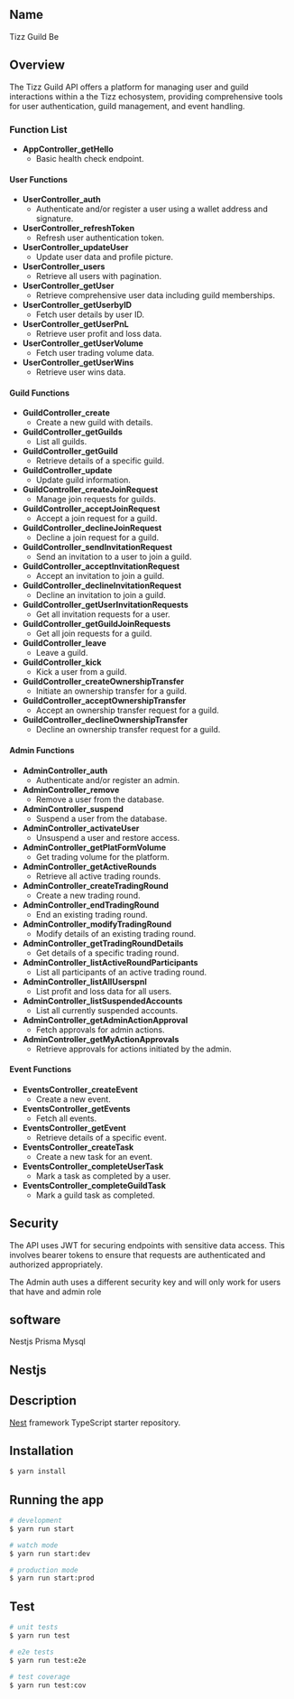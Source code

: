 ## Name

Tizz Guild Be

## Overview

The Tizz Guild API offers a platform for managing user and guild interactions within a the Tizz echosystem, providing comprehensive tools for user authentication, guild management, and event handling.

### Function List

- **AppController_getHello**
  - Basic health check endpoint.

#### User Functions

- **UserController_auth**
  - Authenticate and/or register a user using a wallet address and signature.
- **UserController_refreshToken**
  - Refresh user authentication token.
- **UserController_updateUser**
  - Update user data and profile picture.
- **UserController_users**
  - Retrieve all users with pagination.
- **UserController_getUser**
  - Retrieve comprehensive user data including guild memberships.
- **UserController_getUserbyID**
  - Fetch user details by user ID.
- **UserController_getUserPnL**
  - Retrieve user profit and loss data.
- **UserController_getUserVolume**
  - Fetch user trading volume data.
- **UserController_getUserWins**
  - Retrieve user wins data.

#### Guild Functions

- **GuildController_create**
  - Create a new guild with details.
- **GuildController_getGuilds**
  - List all guilds.
- **GuildController_getGuild**
  - Retrieve details of a specific guild.
- **GuildController_update**
  - Update guild information.
- **GuildController_createJoinRequest**
  - Manage join requests for guilds.
- **GuildController_acceptJoinRequest**
  - Accept a join request for a guild.
- **GuildController_declineJoinRequest**
  - Decline a join request for a guild.
- **GuildController_sendInvitationRequest**
  - Send an invitation to a user to join a guild.
- **GuildController_acceptInvitationRequest**
  - Accept an invitation to join a guild.
- **GuildController_declineInvitationRequest**
  - Decline an invitation to join a guild.
- **GuildController_getUserInvitationRequests**
  - Get all invitation requests for a user.
- **GuildController_getGuildJoinRequests**
  - Get all join requests for a guild.
- **GuildController_leave**
  - Leave a guild.
- **GuildController_kick**
  - Kick a user from a guild.
- **GuildController_createOwnershipTransfer**
  - Initiate an ownership transfer for a guild.
- **GuildController_acceptOwnershipTransfer**
  - Accept an ownership transfer request for a guild.
- **GuildController_declineOwnershipTransfer**
  - Decline an ownership transfer request for a guild.

#### Admin Functions

- **AdminController_auth**
  - Authenticate and/or register an admin.
- **AdminController_remove**
  - Remove a user from the database.
- **AdminController_suspend**
  - Suspend a user from the database.
- **AdminController_activateUser**
  - Unsuspend a user and restore access.
- **AdminController_getPlatFormVolume**
  - Get trading volume for the platform.
- **AdminController_getActiveRounds**
  - Retrieve all active trading rounds.
- **AdminController_createTradingRound**
  - Create a new trading round.
- **AdminController_endTradingRound**
  - End an existing trading round.
- **AdminController_modifyTradingRound**
  - Modify details of an existing trading round.
- **AdminController_getTradingRoundDetails**
  - Get details of a specific trading round.
- **AdminController_listActiveRoundParticipants**
  - List all participants of an active trading round.
- **AdminController_listAllUserspnl**
  - List profit and loss data for all users.
- **AdminController_listSuspendedAccounts**
  - List all currently suspended accounts.
- **AdminController_getAdminActionApproval**
  - Fetch approvals for admin actions.
- **AdminController_getMyActionApprovals**
  - Retrieve approvals for actions initiated by the admin.

#### Event Functions

- **EventsController_createEvent**
  - Create a new event.
- **EventsController_getEvents**
  - Fetch all events.
- **EventsController_getEvent**
  - Retrieve details of a specific event.
- **EventsController_createTask**
  - Create a new task for an event.
- **EventsController_completeUserTask**
  - Mark a task as completed by a user.
- **EventsController_completeGuildTask**
  - Mark a guild task as completed.

## Security

The API uses JWT for securing endpoints with sensitive data access. This involves bearer tokens to ensure that requests are authenticated and authorized appropriately.

The Admin auth uses a different security key and will only work for users that have and admin role

## software

Nestjs
Prisma
Mysql

## Nestjs

## Description

[Nest](https://github.com/nestjs/nest) framework TypeScript starter repository.

## Installation

```bash
$ yarn install
```

## Running the app

```bash
# development
$ yarn run start

# watch mode
$ yarn run start:dev

# production mode
$ yarn run start:prod
```

## Test

```bash
# unit tests
$ yarn run test

# e2e tests
$ yarn run test:e2e

# test coverage
$ yarn run test:cov
```
